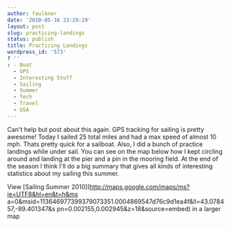 ```yaml
---
author: faulkner
date: '2010-05-16 23:29:29'
layout: post
slug: practicing-landings
status: publish
title: Practicing Landings
wordpress_id: '573'
? ''
: - Boat
  - GPS
  - Interesting Stuff
  - Sailing
  - Summer
  - Tech
  - Travel
  - USA
---
```


Can't help but post about this again. GPS tracking for sailing is pretty
awesome! Today I sailed 25 total miles and had a max speed of almost 10 mph.
Thats pretty quick for a sailboat. Also, I did a bunch of practice landings
while under sail. You can see on the map below how I kept circling around and
landing at the pier and a pin in the mooring field. At the end of the season I
think I'll do a big summary that gives all kinds of interesting statistics
about my sailing this summer.

  
View [Sailing Summer 2010](http://maps.google.com/maps/ms?ie=UTF8&hl=en&t=h&ms
a=0&msid=113646977399379073351.0004869547d76c9d1ea4f&ll=43.078457,-89.401347&s
pn=0.002155,0.002945&z=18&source=embed) in a larger map

